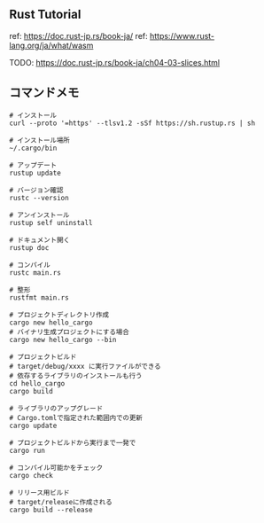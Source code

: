 ## Rust Tutorial
ref: https://doc.rust-jp.rs/book-ja/
ref: https://www.rust-lang.org/ja/what/wasm

TODO: https://doc.rust-jp.rs/book-ja/ch04-03-slices.html

## コマンドメモ
```
# インストール
curl --proto '=https' --tlsv1.2 -sSf https://sh.rustup.rs | sh

# インストール場所
~/.cargo/bin

# アップデート
rustup update

# バージョン確認
rustc --version

# アンインストール
rustup self uninstall

# ドキュメント開く
rustup doc

# コンパイル
rustc main.rs

# 整形
rustfmt main.rs

# プロジェクトディレクトリ作成
cargo new hello_cargo
# バイナリ生成プロジェクトにする場合
cargo new hello_cargo --bin

# プロジェクトビルド
# target/debug/xxxx に実行ファイルができる
# 依存するライブラリのインストールも行う
cd hello_cargo
cargo build

# ライブラリのアップグレード
# Cargo.tomlで指定された範囲内での更新
cargo update

# プロジェクトビルドから実行まで一発で
cargo run

# コンパイル可能かをチェック
cargo check

# リリース用ビルド
# target/releaseに作成される
cargo build --release
```
